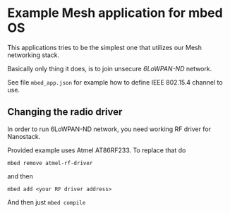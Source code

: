 # Example Mesh application for mbed OS

This applications tries to be the simplest one that utilizes our Mesh networking stack.

Basically only thing it does, is to join unsecure *6LoWPAN-ND* network.

See file `mbed_app.json` for example how to define IEEE 802.15.4 channel to use.

## Changing the radio driver

In order to run 6LoWPAN-ND network, you need working RF driver for Nanostack.

Provided example uses Atmel AT86RF233. To replace that do
```
mbed remove atmel-rf-driver
```

and then
```
mbed add <your RF driver address>
```

And then just `mbed compile`
